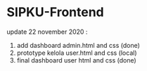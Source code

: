 # SIPKU-Frontend

update 22 november 2020 :
1. add dashboard admin.html and css (done)
2. prototype kelola user.html and css (local)
3. final dashboard user html and css (done)

